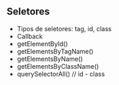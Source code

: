 ## Seletores
- Tipos de seletores: tag, id, class
- Callback
- getElementById()
- getElementsByTagName()
- getElementsByName()
- getElementsByClassName()
- querySelectorAll() // id - class